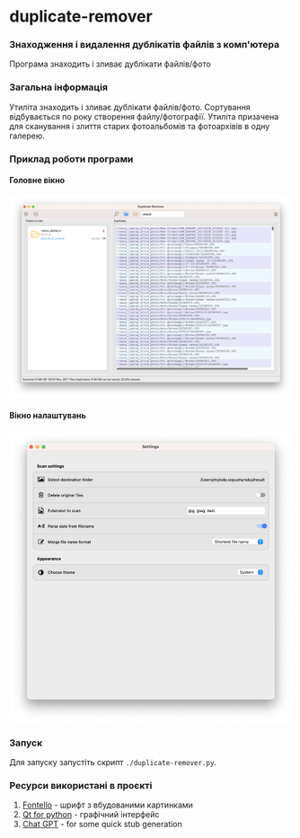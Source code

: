 # duplicate-remover
### Знаходження і видалення дублікатів файлів з комп'ютера

Програма знаходить і зливає дублікати файлів/фото

### Загальна інформація
Утиліта знаходить і зливає дублікати файлів/фото. Сортування відбувається по року створення файлу/фотографії. Утиліта призачена для сканування і злиття старих фотоальбомів та фотоархівів в одну галерею. 

### Приклад роботи програми
#### Головне вікно
![Головне вікно](https://raw.githubusercontent.com/mykolasopushynskyy/duplicate-remover/main/assets/main_window.png)

#### Вікно налаштувань
![Головне вікно](https://raw.githubusercontent.com/mykolasopushynskyy/duplicate-remover/main/assets/settings_window.png)

### Запуск 
Для запуску запустіть скрипт `./duplicate-remover.py`. 

### Ресурси використані в проєкті
1. [Fontello](https://fontello.com/) - шрифт з вбудованими картинками
1. [Qt for python](https://wiki.qt.io/Qt_for_Python) - графічний інтерфейс
1. [Chat GPT](https://chatgpt.com/) - for some quick stub generation